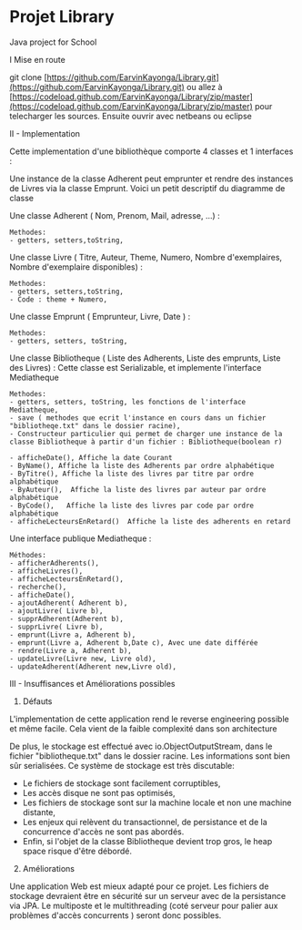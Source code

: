# Projet Library
Java project for School

I Mise en route

git clone [https://github.com/EarvinKayonga/Library.git](https://github.com/EarvinKayonga/Library.git) ou  allez  à [https://codeload.github.com/EarvinKayonga/Library/zip/master](https://codeload.github.com/EarvinKayonga/Library/zip/master)  pour telecharger les sources.
 Ensuite ouvrir avec netbeans ou eclipse

II - Implementation

Cette implementation d'une bibliothèque comporte 4 classes et 1 interfaces :

Une instance de la classe Adherent peut emprunter et rendre des instances de Livres via la classe Emprunt. Voici un petit descriptif du diagramme de classe

Une classe Adherent ( Nom, Prenom, Mail, adresse, ...) :


    Methodes:
    - getters, setters,toString,


Une classe Livre ( Titre, Auteur, Theme, Numero, Nombre d'exemplaires, Nombre d'exemplaire disponibles) :


    Methodes:
    - getters, setters,toString,
    - Code : theme + Numero,


Une classe Emprunt ( Emprunteur, Livre, Date ) :


    Methodes:
    - getters, setters, toString,


Une classe Bibliotheque ( Liste des Adherents, Liste des emprunts, Liste des Livres) :     Cette classe est Serializable, et implemente l'interface Mediatheque


    Methodes:
    - getters, setters, toString, les fonctions de l'interface Mediatheque,
    - save ( methodes que ecrit l'instance en cours dans un fichier "bibliotheqe.txt" dans le dossier racine),
    - Constructeur particulier qui permet de charger une instance de la classe Bibliotheque à partir d'un fichier : Bibliotheque(boolean r)

    - afficheDate(), Affiche la date Courant
    - ByName(), Affiche la liste des Adherents par ordre alphabétique
    - ByTitre(), Affiche la liste des livres par titre par ordre alphabétique
    - ByAuteur(),  Affiche la liste des livres par auteur par ordre alphabétique
    - ByCode(),   Affiche la liste des livres par code par ordre alphabétique
    - afficheLecteursEnRetard()  Affiche la liste des adherents en retard


Une interface publique Mediatheque :


    Méthodes:
    - afficherAdherents(),
    - afficheLivres(),
    - afficheLecteursEnRetard(),
    - recherche(),
    - afficheDate(),
    - ajoutAdherent( Adherent b),
    - ajoutLivre( Livre b),
    - supprAdherent(Adherent b),
    - supprLivre( Livre b),
    - emprunt(Livre a, Adherent b),
    - emprunt(Livre a, Adherent b,Date c), Avec une date différée
    - rendre(Livre a, Adherent b),
    - updateLivre(Livre new, Livre old),
    - updateAdherent(Adherent new,Livre old),

III - Insuffisances et Améliorations possibles

1) Défauts

L'implementation de cette application rend le reverse engineering  possible et même facile. Cela vient de la faible complexité dans son architecture

De plus, le stockage est effectué avec io.ObjectOutputStream, dans le fichier "bibliotheque.txt" dans le dossier racine. Les informations sont bien sûr serialisées. Ce système de stockage est très discutable:
- Le fichiers de stockage sont facilement corruptibles,
- Les accès disque ne sont pas optimisés,
- Les fichiers de stockage sont sur la machine locale et non une machine distante,
- Les enjeux qui relèvent du transactionnel, de persistance et de la concurrence d'accès ne sont pas abordés.
- Enfin, si l'objet de la classe Bibliotheque devient trop gros, le heap space risque d'être débordé.

2) Améliorations

Une application Web est mieux adapté pour ce projet. Les fichiers de stockage devraient être en sécurité sur un serveur avec de la persistance via JPA. Le multiposte et le multithreading (coté serveur pour palier aux problèmes d'accès concurrents ) seront donc possibles.
